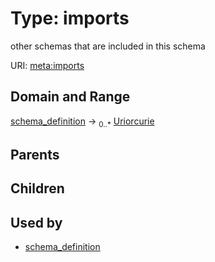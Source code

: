 
# Type: imports


other schemas that are included in this schema

URI: [meta:imports](https://w3id.org/biolink/biolinkml/meta/imports)


## Domain and Range

[schema_definition](schema_definition.md) ->  <sub>0..*</sub> [Uriorcurie](type/Uriorcurie.md)

## Parents


## Children


## Used by

 * [schema_definition](schema_definition.md)
